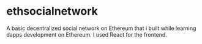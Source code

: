 # ethsocialnetwork
A basic decentralized social network on Ethereum that i built while learning dapps development on Ethereum. I used React for the frontend.
